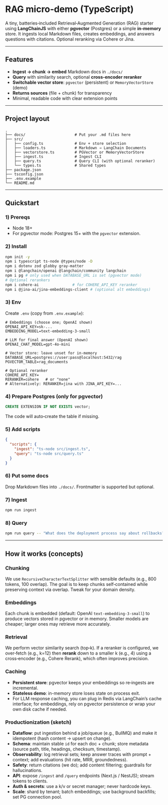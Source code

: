 # RAG micro‑demo (TypeScript)

A tiny, batteries‑included Retrieval‑Augmented Generation (RAG) starter using **LangChainJS** with either **pgvector** (Postgres) or a simple **in‑memory** store. It ingests local Markdown files, creates embeddings, and answers questions with citations. Optional reranking via Cohere or Jina.

---

## Features

* **Ingest → chunk → embed** Markdown docs in `./docs/`
* **Query** with similarity search, optional **cross‑encoder reranker**
* **Switchable vector store**: `pgvector` (persistent) or `MemoryVectorStore` (demo)
* **Returns sources** (file + chunk) for transparency
* Minimal, readable code with clear extension points

---

## Project layout

```
.
├── docs/                      # Put your .md files here
├── src/
│   ├── config.ts              # Env + store selection
│   ├── loaders.ts             # Markdown → LangChain Documents
│   ├── vectorstore.ts         # PGVector or MemoryVectorStore
│   ├── ingest.ts              # Ingest CLI
│   ├── query.ts               # Query CLI (with optional reranker)
│   └── types.ts               # Shared types
├── package.json
├── tsconfig.json
├── .env.example
└── README.md
```

---

## Quickstart

### 1) Prereqs

* Node 18+
* For pgvector mode: Postgres 15+ with the `pgvector` extension.

### 2) Install

```bash
npm init -y
npm i typescript ts-node @types/node -D
npm i dotenv zod globby gray-matter
npm i @langchain/openai @langchain/community langchain
npm i pg # only used when DATABASE_URL is set (pgvector mode)
# Optional rerankers
npm i cohere-ai               # for COHERE_API_KEY reranker
npm i @jina-ai/jina-embeddings-client # (optional alt embeddings)
```

### 3) Env

Create `.env` (copy from `.env.example`):

```
# Embeddings (choose one; OpenAI shown)
OPENAI_API_KEY=sk-...
EMBEDDING_MODEL=text-embedding-3-small

# LLM for final answer (OpenAI shown)
OPENAI_CHAT_MODEL=gpt-4o-mini

# Vector store: leave unset for in-memory
DATABASE_URL=postgres://user:pass@localhost:5432/rag
PGVECTOR_TABLE=rag_documents

# Optional reranker
COHERE_API_KEY=
RERANKER=cohere   # or "none"
# Alternatively: RERANKER=jina with JINA_API_KEY=...
```

### 4) Prepare Postgres (only for pgvector)

```sql
CREATE EXTENSION IF NOT EXISTS vector;
```

The code will auto‑create the table if missing.

### 5) Add scripts

```json
{
  "scripts": {
    "ingest": "ts-node src/ingest.ts",
    "query": "ts-node src/query.ts"
  }
}
```

### 6) Put some docs

Drop Markdown files into `./docs/`. Frontmatter is supported but optional.

### 7) Ingest

```bash
npm run ingest
```

### 8) Query

```bash
npm run query -- "What does the deployment process say about rollbacks?"
```

---

## How it works (concepts)

### Chunking

We use `RecursiveCharacterTextSplitter` with sensible defaults (e.g., 800 tokens, 100 overlap). The goal is to keep chunks self‑contained while preserving context via overlap. Tweak for your domain density.

### Embeddings

Each chunk is embedded (default: OpenAI `text-embedding-3-small`) to produce vectors stored in pgvector or in memory. Smaller models are cheaper; larger ones may retrieve more accurately.

### Retrieval

We perform vector similarity search (top‑k). If a reranker is configured, we over‑fetch (e.g., k=12) then **rerank** down to a smaller k (e.g., 4) using a cross‑encoder (e.g., Cohere Rerank), which often improves precision.

### Caching

* **Persistent store**: pgvector keeps your embeddings so re‑ingests are incremental.
* **Stateless demo**: in-memory store loses state on process exit.
* For LLM response caching, you can plug in Redis via LangChain’s cache interface; for embeddings, rely on pgvector persistence or wrap your own disk cache if needed.

### Productionization (sketch)

* **Dataflow**: put ingestion behind a job/queue (e.g., BullMQ) and make it idempotent (hash content → upsert on change).
* **Schema**: maintain stable `id` for each doc + chunk; store metadata (source path, title, headings, checksum, timestamp).
* **Observability**: log retrieval sets; keep answer traces with prompt + context; add evaluations (hit rate, MRR, groundedness).
* **Safety**: return citations (we do); add content filtering; guardrails for hallucinations.
* **API**: expose `/ingest` and `/query` endpoints (Next.js / NestJS); stream tokens to clients.
* **Auth & secrets**: use a k/v or secret manager; never hardcode keys.
* **Scale**: shard by tenant; batch embeddings; use background backfills; set PG connection pool.

